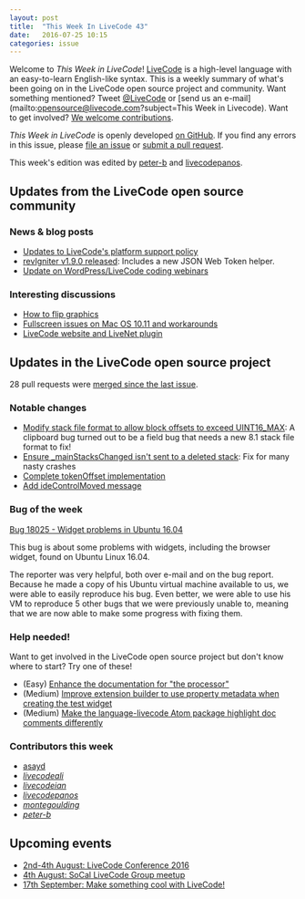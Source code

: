 ```yaml
---
layout: post
title:  "This Week In LiveCode 43"
date:   2016-07-25 10:15
categories: issue
---
```


Welcome to *This Week in LiveCode*!  [LiveCode](https://livecode.com/) is a
high-level language with an easy-to-learn English-like syntax.  This is a
weekly summary of what's been going on in the LiveCode open source project and
community.  Want something mentioned?  Tweet
[@LiveCode](https://twitter.com/LiveCode) or
[send us an e-mail](mailto:opensource@livecode.com?subject=This Week in Livecode).
Want to get involved?
[We welcome contributions](https://github.com/livecode/livecode).

*This Week in LiveCode* is openly developed
[on GitHub](https://github.com/livecode/this-week-in-livecode).
If you find any errors in this issue, please
[file an issue](https://github.com/livecode/this-week-in-livecode/issues) or
[submit a pull request](https://github.com/livecode/this-week-in-livecode/pulls).

This week's edition was edited by [peter-b](https://github.com/peter-b) and
[livecodepanos](https://github.com/livecodepanos).

## Updates from the LiveCode open source community

### News & blog posts

- [Updates to LiveCode's platform support policy](https://livecode.com/updated-platform-support-policy/)
- [revIgniter v1.9.0 released](http://revigniter.com/news/newsitem/revIgniter_v1.9.0_Released): Includes a new JSON Web Token helper.
- [Update on WordPress/LiveCode coding webinars](http://thread.gmane.org/gmane.comp.ide.revolution.user/228499)

### Interesting discussions

- [How to flip graphics](http://thread.gmane.org/gmane.comp.ide.revolution.user/228531/focus=228534)
- [Fullscreen issues on Mac OS 10.11 and workarounds](http://thread.gmane.org/gmane.comp.ide.revolution.user/228584)
- [LiveCode website and LiveNet plugin](http://forums.livecode.com/viewtopic.php?f=108&t=27610#p144915)

## Updates in the LiveCode open source project

28 pull requests were [merged since the last issue](https://github.com/search?l=&o=asc&s=created&type=Issues&utf8=%E2%9C%93&q=org%3Alivecode+is%3Apublic+is%3Apr+is%3Amerged+merged%3A2016-07-18..2016-07-24).

### Notable changes

- [Modify stack file format to allow block offsets to exceed UINT16_MAX](https://github.com/livecode/livecode/pull/4280): A clipboard bug turned out to be a field bug that needs a new 8.1 stack file format to fix!
- [Ensure _mainStacksChanged isn't sent to a deleted stack](https://github.com/livecode/livecode/pull/4286): Fix for many nasty crashes
- [Complete tokenOffset implementation](https://github.com/livecode/livecode/pull/4291)
- [Add ideControlMoved message](https://github.com/livecode/livecode-ide/pull/1285)

### Bug of the week

[Bug 18025 - Widget problems in Ubuntu 16.04](http://quality.livecode.com/show_bug.cgi?id=18025)

This bug is about some problems with widgets, including the browser widget,
found on Ubuntu Linux 16.04.

The reporter was very helpful, both over e-mail and on the bug report.  Because
he made a copy of his Ubuntu virtual machine available to us, we were able to
easily reproduce his bug.  Even better, we were able to use his VM to reproduce
5 other bugs that we were previously unable to, meaning that we are now able to
make some progress with fixing them.

### Help needed!

Want to get involved in the LiveCode open source project but don't know where
to start?  Try one of these!

- (Easy) [Enhance the documentation for "the processor"](http://quality.livecode.com/show_bug.cgi?id=17974)
- (Medium) [Improve extension builder to use property metadata when creating the test widget](http://quality.livecode.com/show_bug.cgi?id=18037)
- (Medium) [Make the language-livecode Atom package highlight doc comments differently](https://github.com/peter-b/atom-language-livecode/issues/26)

### Contributors this week

- [asayd](https://github.com/asayd)
- *[livecodeali](https://github.com/livecodeali)*
- *[livecodeian](https://github.com/livecodeian)*
- *[livecodepanos](https://github.com/livecodepanos)*
- *[montegoulding](https://github.com/montegoulding)*
- *[peter-b](https://github.com/peter-b)*

## Upcoming events

* [2nd-4th August: LiveCode Conference 2016](https://livecode.com/edinburgh-2016/)
* [4th August: SoCal LiveCode Group meetup](http://forums.livecode.com/viewtopic.php?f=50&27600)
* [17th September: Make something cool with LiveCode!](http://www.meetup.com/The-THINQTANQ-Events-Meetups-and-More-in-Plymouth/events/226749341/)
